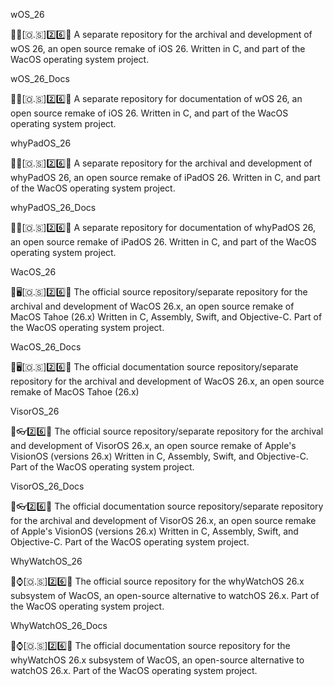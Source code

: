 
wOS_26

🍏️📱️[🇴.🇸]2️⃣️6️⃣️💾️ A separate repository for the archival and development of wOS 26, an open source remake of iOS 26. Written in C, and part of the WacOS operating system project. 

wOS_26_Docs

🍏️📱️[🇴.🇸]2️⃣️6️⃣️📖️ A separate repository for documentation of wOS 26, an open source remake of iOS 26. Written in C, and part of the WacOS operating system project. 

whyPadOS_26

🍏️📱️[🇴.🇸]2️⃣️6️⃣️💾️ A separate repository for the archival and development of whyPadOS 26, an open source remake of iPadOS 26. Written in C, and part of the WacOS operating system project. 

whyPadOS_26_Docs

🍏️📱️[🇴.🇸]2️⃣️6️⃣️📖️ A separate repository for documentation of whyPadOS 26, an open source remake of iPadOS 26. Written in C, and part of the WacOS operating system project. 

WacOS_26

🍏️🖥️[🇴.🇸]2️⃣️6️⃣️💾️ The official source repository/separate repository for the archival and development of WacOS 26.x, an open source remake of MacOS Tahoe (26.x) Written in C, Assembly, Swift, and Objective-C. Part of the WacOS operating system project. 

WacOS_26_Docs

🍏️🖥️[🇴.🇸]2️⃣️6️⃣️📖️ The official documentation source repository/separate repository for the archival and development of WacOS 26.x, an open source remake of MacOS Tahoe (26.x)

VisorOS_26

🍏️👓️2️⃣️6️⃣️💾️ The official source repository/separate repository for the archival and development of VisorOS 26.x, an open source remake of Apple's VisionOS (versions 26.x) Written in C, Assembly, Swift, and Objective-C. Part of the WacOS operating system project.

VisorOS_26_Docs

🍏️👓️2️⃣️6️⃣️📖️ The official documentation source repository/separate repository for the archival and development of VisorOS 26.x, an open source remake of Apple's VisionOS (versions 26.x) Written in C, Assembly, Swift, and Objective-C. Part of the WacOS operating system project.

WhyWatchOS_26

🍏️⌚️[🇴.🇸]2️⃣️6️⃣️💾️ The official source repository for the whyWatchOS 26.x subsystem of WacOS, an open-source alternative to watchOS 26.x. Part of the WacOS operating system project. 

WhyWatchOS_26_Docs

🍏️⌚️[🇴.🇸]2️⃣️6️⃣️📖️ The official documentation source repository for the whyWatchOS 26.x subsystem of WacOS, an open-source alternative to watchOS 26.x. Part of the WacOS operating system project.
